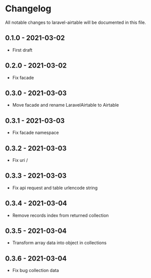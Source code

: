 # Changelog

All notable changes to laravel-airtable will be documented in this file.

## 0.1.0 - 2021-03-02

- First draft

## 0.2.0 - 2021-03-02

- Fix facade

## 0.3.0 - 2021-03-03

- Move facade and rename LaravelAirtable to Airtable

## 0.3.1 - 2021-03-03

- Fix facade namespace

## 0.3.2 - 2021-03-03

- Fix uri /

## 0.3.3 - 2021-03-03

- Fix api request and table urlencode string

## 0.3.4 - 2021-03-04

- Remove records index from returned collection

## 0.3.5 - 2021-03-04

- Transform array data into object in collections

## 0.3.6 - 2021-03-04

- Fix bug collection data

